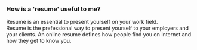 
### How is a 'resume' useful to me? ###
Resume is an essential to present yourself on your work field.  
Resume is the prefessional way to present yourself to your employers and your clients.
An online resume defines how people find you on Internet and how they get to know you.

